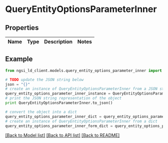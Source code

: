 # QueryEntityOptionsParameterInner


## Properties

Name | Type | Description | Notes
------------ | ------------- | ------------- | -------------

## Example

```python
from ngsi_ld_client.models.query_entity_options_parameter_inner import QueryEntityOptionsParameterInner

# TODO update the JSON string below
json = "{}"
# create an instance of QueryEntityOptionsParameterInner from a JSON string
query_entity_options_parameter_inner_instance = QueryEntityOptionsParameterInner.from_json(json)
# print the JSON string representation of the object
print QueryEntityOptionsParameterInner.to_json()

# convert the object into a dict
query_entity_options_parameter_inner_dict = query_entity_options_parameter_inner_instance.to_dict()
# create an instance of QueryEntityOptionsParameterInner from a dict
query_entity_options_parameter_inner_form_dict = query_entity_options_parameter_inner.from_dict(query_entity_options_parameter_inner_dict)
```
[[Back to Model list]](../README.md#documentation-for-models) [[Back to API list]](../README.md#documentation-for-api-endpoints) [[Back to README]](../README.md)


